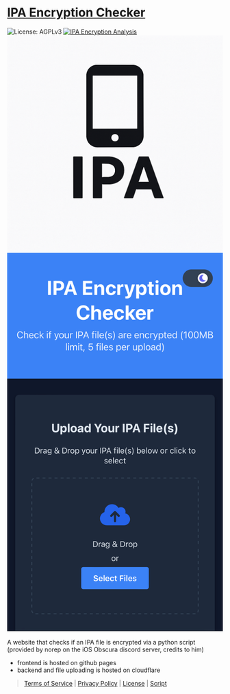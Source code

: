 # [IPA Encryption Checker](https://andres9890.github.io/ipa-encryption-checker/)
![License: AGPLv3](https://img.shields.io/badge/License-AGPLv3-orange.svg)
[![IPA Encryption Analysis](https://github.com/Andres9890/ipa-encryption-checker/actions/workflows/ipa-analysis.yml/badge.svg)](https://github.com/Andres9890/ipa-encryption-checker/actions/workflows/ipa-analysis.yml)
![image](icon/IPA_icon.png) ![image](ScreenShot_Mobile.jpg)

A website that checks if an IPA file is encrypted via a python script (provided by norep on the iOS Obscura discord server, credits to him)

- frontend is hosted on github pages
- backend and file uploading is hosted on cloudflare

> [Terms of Service](https://andres9890.github.io/ipa-encryption-checker/routes/terms) | [Privacy Policy](https://andres9890.github.io/ipa-encryption-checker/routes/privacy) | [License](LICENSE) | [Script](ipa_analyzer.py)
